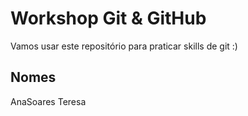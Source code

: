 # Workshop Git & GitHub

Vamos usar este repositório para praticar skills de git :)

## Nomes
AnaSoares
Teresa
